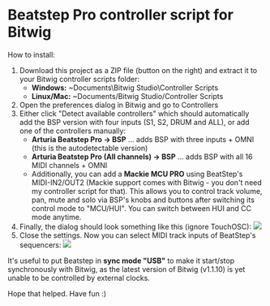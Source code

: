 # Beatstep Pro controller script for Bitwig

How to install:

1.  Download this project as a ZIP file (button on the right) and extract it to your Bitwig controller scripts folder:
    *   **Windows:** ~Documents\Bitwig Studio\Controller Scripts
    *   **Linux/Mac:** ~Documents/Bitwig Studio/Controller Scripts
2.  Open the preferences dialog in Bitwig and go to Controllers
3.  Either click "Detect available controllers" which should automatically add the BSP version with four inputs (S1, S2, DRUM and ALL), or add one of the controllers manually:
    *   **Arturia Beatstep Pro -> BSP** ... adds BSP with three inputs + OMNI (this is the autodetectable version)
    *   **Arturia Beatstep Pro (All channels) -> BSP** ... adds BSP with all 16 MIDI channels + OMNI
    * Additionally, you can add a **Mackie MCU PRO** using BeatStep's MIDI-IN2/OUT2 (Mackie support comes with Bitwig - you don't need my controller script for that). This allows you to control track volume, pan, mute and solo via BSP's knobs and buttons after switching its control mode to "MCU/HUI". You can switch between HUI and CC mode anytime.
4.  Finally, the dialog should look something like this (ignore TouchOSC):
    ![](https://raw.githubusercontent.com/justlep/bitwig/master/ArturiaBeatstepPro/BeatstepPro-autodetect.png)
5.  Close the settings. Now you can select MIDI track inputs of BeatStep's sequencers:
    ![](https://raw.githubusercontent.com/justlep/bitwig/master/ArturiaBeatstepPro/BeatstepPro.control.png)

It's useful to put Beatstep in **sync mode "USB"** to make it start/stop synchronously with Bitwig, as the latest version of Bitwig (v1.1.10) is yet unable to be controlled by external clocks.

Hope that helped. Have fun :)